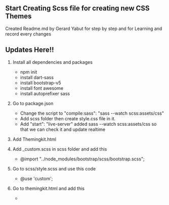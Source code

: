 ## Start Creating Scss file for creating new CSS Themes ##

Created Readme.md by Gerard Yabut for step by step and for Learning and record every changes

## Updates Here!! ##

1. Install all dependencies and packages
    - npm init
    - install dart-sass
    - install bootstrap-v5
    - install font awesome
    - install autoprefixer sass

2. Go to package.json
    - Change the script to "compile:sass": "sass --watch scss:assets/css"
    - Add scss folder then create style.css file in it.
    - Add "start": "live-server"
    added sass --watch scss:assets/css so that we can check it and update realtime

3. Add Themingkit.html

4. Add _custom.scss in scss folder and add this
    - @import "../node_modules/bootstrap/scss/bootstrap.scss";

5. Go to scss/style.scss and use this code
    - @use 'custom';

6. Go to themingkit.html and add this 
    - <link rel="stylesheet" href="assets/css/style.css">
